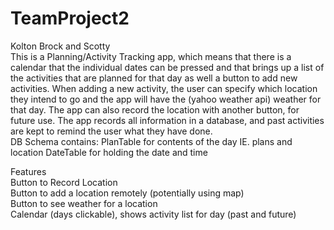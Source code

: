 # TeamProject2
Kolton Brock and Scotty  
This is a Planning/Activity Tracking app, which means that there is a calendar that the individual dates can be pressed and that
brings up a list of the activities that are planned for that day as well a button to add new activities. When adding a new
activity, the user can specify which location they intend to go and the app will have the (yahoo weather api) weather for that day.
The app can also record the location with another button, for future use. The app records all information in a database, 
and past activities are kept to remind the user what they have done.    
DB Schema contains: PlanTable for contents of the day IE. plans and location
DateTable for holding the date and time

Features  
Button to Record Location  
Button to add a location remotely (potentially using map)  
Button to see weather for a location  
Calendar (days clickable), shows activity list for day (past and future)   
